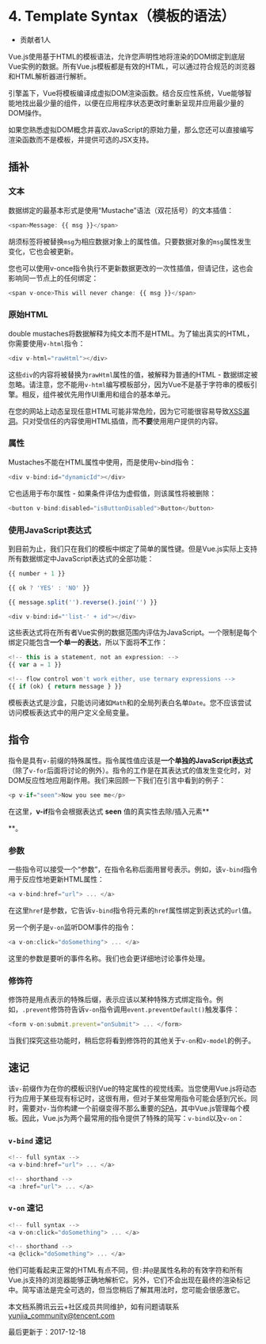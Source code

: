 # 4. Template Syntax（模板的语法）

- 贡献者1人

  

Vue.js使用基于HTML的模板语法，允许您声明性地将渲染的DOM绑定到底层Vue实例的数据。所有Vue.js模板都是有效的HTML，可以通过符合规范的浏览器和HTML解析器进行解析。

引擎盖下，Vue将模板编译成虚拟DOM渲染函数。结合反应性系统，Vue能够智能地找出最少量的组件，以便在应用程序状态更改时重新呈现并应用最少量的DOM操作。

如果您熟悉虚拟DOM概念并喜欢JavaScript的原始力量，那么您还可以直接编写渲染函数而不是模板，并提供可选的JSX支持。

## 插补

### 文本

数据绑定的最基本形式是使用“Mustache”语法（双花括号）的文本插值：

```javascript
<span>Message: {{ msg }}</span>
```

胡须标签将被替换`msg`为相应数据对象上的属性值。只要数据对象的`msg`属性发生变化，它也会被更新。

您也可以使用v-once指令执行不更新数据更改的一次性插值，但请记住，这也会影响同一节点上的任何绑定：

```javascript
<span v-once>This will never change: {{ msg }}</span>
```

### 原始HTML

double mustaches将数据解释为纯文本而不是HTML。为了输出真实的HTML，你需要使用`v-html`指令：

```javascript
<div v-html="rawHtml"></div>
```

这些`div`的内容将被替换为`rawHtml`属性的值，被解释为普通的HTML - 数据绑定被忽略。请注意，您不能用`v-html`编写模板部分，因为Vue不是基于字符串的模板引擎。相反，组件被优先用作UI重用和组合的基本单元。

在您的网站上动态呈现任意HTML可能非常危险，因为它可能很容易导致[XSS漏洞](https://en.wikipedia.org/wiki/Cross-site_scripting)。只对受信任的内容使用HTML插值，而**不要**使用用户提供的内容。

### 属性

Mustaches不能在HTML属性中使用，而是使用v-bind指令：

```javascript
<div v-bind:id="dynamicId"></div>
```

它也适用于布尔属性 - 如果条件评估为虚假值，则该属性将被删除：

```javascript
<button v-bind:disabled="isButtonDisabled">Button</button>
```

### 使用JavaScript表达式

到目前为止，我们只在我们的模板中绑定了简单的属性键。但是Vue.js实际上支持所有数据绑定中JavaScript表达式的全部功能：

```javascript
{{ number + 1 }}

{{ ok ? 'YES' : 'NO' }}

{{ message.split('').reverse().join('') }}

<div v-bind:id="'list-' + id"></div>
```

这些表达式将在所有者Vue实例的数据范围内评估为JavaScript。一个限制是每个绑定只能包含**一个单一的表达**，所以下面将**不**工作：

```javascript
<!-- this is a statement, not an expression: -->
{{ var a = 1 }}

<!-- flow control won't work either, use ternary expressions -->
{{ if (ok) { return message } }}
```

模板表达式是沙盒，只能访问诸如`Math`和的全局列表白名单`Date`。您不应该尝试访问模板表达式中的用户定义全局变量。

## 指令

指令是具有`v-`前缀的特殊属性。指令属性值应该是**一个单独的JavaScript表达式**（除了`v-for`后面将讨论的例外）。指令的工作是在其表达式的值发生变化时，对DOM反应性地应用副作用。我们来回顾一下我们在引言中看到的例子：

```javascript
<p v-if="seen">Now you see me</p>
```

在这里，**v-if**指令会根据表达式 **seen** 值的真实性去除/插入元素**<p>**。

### 参数

一些指令可以接受一个“参数”，在指令名称后面用冒号表示。例如，该`v-bind`指令用于反应性地更新HTML属性：

```javascript
<a v-bind:href="url"> ... </a>
```

在这里`href`是参数，它告诉`v-bind`指令将元素的`href`属性绑定到表达式的`url`值。

另一个例子是`v-on`监听DOM事件的指令：

```javascript
<a v-on:click="doSomething"> ... </a>
```

这里的参数是要听的事件名称。我们也会更详细地讨论事件处理。

### 修饰符

修饰符是用点表示的特殊后缀，表示应该以某种特殊方式绑定指令。例如，`.prevent`修饰符告诉`v-on`指令调用`event.preventDefault()`触发事件：

```javascript
<form v-on:submit.prevent="onSubmit"> ... </form>
```

当我们探究这些功能时，稍后您将看到修饰符的其他关于`v-on`和`v-model`的例子。

## 速记

该`v-`前缀作为在你的模板识别Vue的特定属性的视觉线索。当您使用Vue.js将动态行为应用于某些现有标记时，这很有用，但对于某些常用指令可能会感到冗长。同时，需要对`v-`当你构建一个前缀变得不那么重要的[SPA](https://en.wikipedia.org/wiki/Single-page_application)，其中Vue.js管理每个模板。因此，Vue.js为两个最常用的指令提供了特殊的简写：`v-bind`以及`v-on`：

### `v-bind` 速记

```javascript
<!-- full syntax -->
<a v-bind:href="url"> ... </a>

<!-- shorthand -->
<a :href="url"> ... </a>
```

### `v-on` 速记

```javascript
<!-- full syntax -->
<a v-on:click="doSomething"> ... </a>

<!-- shorthand -->
<a @click="doSomething"> ... </a>
```

他们可能看起来正常的HTML有点不同，但`:`并`@`是属性名称的有效字符和所有Vue.js支持的浏览器能够正确地解析它。另外，它们不会出现在最终的渲染标记中。简写语法是完全可选的，但当您稍后了解其用法时，您可能会很感激它。

本文档系腾讯云云+社区成员共同维护，如有问题请联系 yunjia_community@tencent.com

最后更新于：2017-12-18
